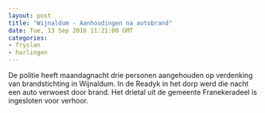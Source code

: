 ```yaml
---
layout: post
title: "Wijnaldum - Aanhoudingen na autobrand"
date: Tue, 13 Sep 2016 11:21:00 GMT
categories: 
- fryslan 
- harlingen 
---
```


De politie heeft maandagnacht drie personen aangehouden op verdenking van brandstichting in Wijnaldum. In de Readyk in het dorp werd die nacht een auto verwoest door brand. Het drietal uit de gemeente Franekeradeel is ingesloten voor verhoor.
